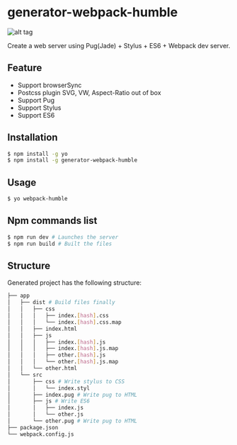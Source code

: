 # generator-webpack-humble

![alt tag](https://i.redd.it/65afg8wcubry.jpg)

Create a web server using Pug(Jade) + Stylus + ES6 + Webpack dev server.

## Feature
- Support browserSync
- Postcss plugin SVG, VW, Aspect-Ratio out of box
- Support Pug
- Support Stylus
- Support ES6

## Installation

```sh
$ npm install -g yo
$ npm install -g generator-webpack-humble  
```

## Usage

```sh
$ yo webpack-humble
```

## Npm commands list

```sh
$ npm run dev # Launches the server
$ npm run build # Built the files
```

## Structure

Generated project has the following structure:

```sh
├── app
│   ├── dist # Build files finally 
│   │   ├── css
│   │   │   ├── index.[hash].css
│   │   │   └── index.[hash].css.map
│   │   ├── index.html
│   │   ├── js
│   │   │   ├── index.[hash].js
│   │   │   ├── index.[hash].js.map
│   │   │   ├── other.[hash].js
│   │   │   └── other.[hash].js.map
│   │   └── other.html
│   └── src
│       ├── css # Write stylus to CSS 
│       │   └── index.styl
│       ├── index.pug # Write pug to HTML
│       ├── js # Write ES6
│       │   ├── index.js
│       │   └── other.js
│       └── other.pug # Write pug to HTML
├── package.json
└── webpack.config.js
```

